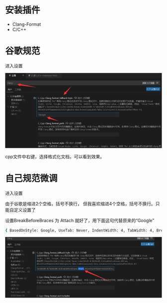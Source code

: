 # 安装插件

- Clang-Format
- C/C++



# 谷歌规范

进入设置

![image-20211109152207299](.asserts/image-20211109152207299.png)

cpp文件中右键，选择格式化文档，可以看到效果。



# 自己规范微调

进入设置


由于谷歌是缩进2个空格，括号不换行，
但我喜欢缩进4个空格，括号不换行。只能自定义设置了

设置BreakBeforeBraces 为 Attach 就好了，用下面这句代替原来的“Google”

```sh
{ BasedOnStyle: Google, UseTab: Never, IndentWidth: 4, TabWidth: 4, BreakBeforeBraces: Attach, AllowShortIfStatementsOnASingleLine: false, IndentCaseLabels: false, ColumnLimit: 0, AccessModifierOffset: -4 }
```

![image-20211109152413265](.asserts/image-20211109152413265.png)